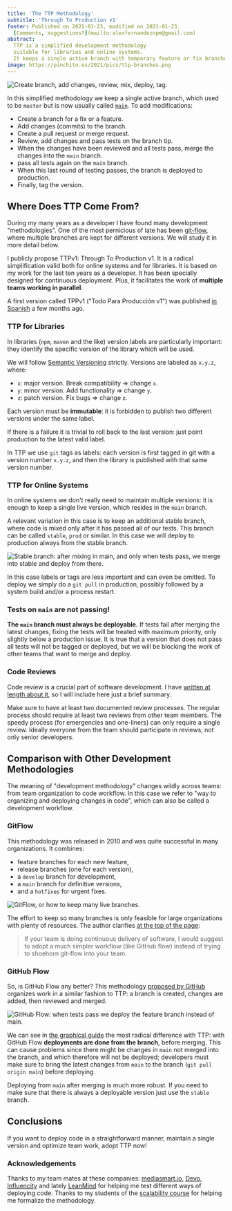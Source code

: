```yaml
---
title: 'The TTP Methodology'
subtitle: 'Through To Production v1'
footer: Published on 2021-01-23, modified on 2021-01-23.
  [Comments, suggestions?](mailto:alexfernandeznpm@gmail.com)
abstract:
  TTP is a simplified development methodology
  suitable for libraries and online systems.
  It keeps a single active branch with temporary feature or fix branches.
image: https://pinchito.es/2021/pics/ttp-branches.png
---
```


![Create branch, add changes, review, mix, deploy, tag.](pics/ttp-branches.png "Example of branch organization in TTP: a single `main` branch with multiple feature or fix branches. Source: the author.")

In this simplified methodology we keep a single active branch,
which used to be `master` but is now usually called
[`main`](https://github.com/github/renaming).
To add modifications:

* Create a branch for a fix or a feature.
* Add changes (commits) to the branch.
* Create a pull request or merge request.
* Review, add changes and pass tests on the branch tip.
* When the changes have been reviewed and all tests pass,
merge the changes into the `main` branch.
* pass all tests again on the `main` branch.
* When this last round of testing passes, the branch is deployed to production.
* Finally, tag the version.

## Where Does TTP Come From?

During my many years as a developer I have found many development "methodologies".
One of the most pernicious of late has been
[git-flow](https://nvie.com/posts/a-successful-git-branching-model/),
where multiple branches are kept for different versions.
We will study it in more detail below.

I publicly propose TTPv1:
Through To Production v1.
It is a radical simplification valid both for online systems
and for libraries.
It is based on my work for the last ten years as a developer.
It has been specially designed for continuous deployment.
Plus, it facilitates the work of **multiple teams working in parallel**.

A first version called TPPv1
("Todo Para Producción v1") was published
[in Spanish](/2020/tpp) a few months ago.

### TTP for Libraries

In libraries (`npm`, `maven` and the like) version labels are particularly important:
they identify the specific version of the library which will be used.

We will follow [Semantic Versioning](https://semver.org/) strictly.
Versions are labeled as `x.y.z`, where:

* `x`: major version. Break compatibility ⇒ change `x`.
* `y`: minor version. Add functionality ⇒ change `y`.
* `z`: patch version. Fix bugs ⇒ change `z`.

Each version must be **immutable**:
it is forbidden to publish two different versions under the same label.

If there is a failure it is trivial to roll back to the last version:
just point production to the latest valid label.

In TTP we use `git` tags as labels:
each version is first tagged in git with a version number `x.y.z`,
and then the library is published with that same version number.

### TTP for Online Systems

In online systems we don't really need to maintain multiple versions:
it is enough to keep a single live version, which resides in the `main` branch.

A relevant variation in this case is to keep an additional stable branch,
where code is mixed only after it has passed all of our tests.
This branch can be called `stable`, `prod` or similar.
In this case we will deploy to production always from the stable branch.

![Stable branch: after mixing in `main`, and only when tests pass, we merge into `stable` and deploy from there.](pics/ttp-stable.png "Example of organization with stable branch for online systems. Source: the author.")

In this case labels or tags are less important and can even be omitted.
To deploy we simply do a `git pull` in production,
possibly followed by a system build and/or a process restart.

### Tests on `main` are not passing!

**The `main` branch must always be deployable.**
If tests fail after merging the latest changes,
fixing the tests will be treated with maximum priority,
only slightly below a production issue.
It is true that a version that does not pass all tests will not be tagged or deployed,
but we will be blocking the work of other teams that want to merge and deploy.

### Code Reviews

Code review is a crucial part of software development.
I have [written at length about it](http://alexfernandez/2018/has-anyone-else-seen-your-code),
so I will include here just a brief summary.

Make sure to have at least two documented review processes.
The regular process should require at least two reviews from other team members.
The speedy process (for emergencies and one-liners)
can only require a single review.
Ideally everyone from the team should participate in reviews,
not only senior developers.

## Comparison with Other Development Methodologies

The meaning of "development methodology" changes wildly across teams:
from team organization to code workflow.
In this case we refer to "way to organizing and deploying changes in code",
which can also be called a development workflow.

### GitFlow

This methodology was released in 2010 and was quite successful in many organizations.
It combines:

* feature branches for each new feature,
* release branches (one for each version),
* a `develop` branch for development,
* a `main` branch for definitive versions,
* and a `hotfixes` for urgent fixes.

![GitFlow, or how to keep many live branches.](pics/ttp-gitflow.png "The classical GitFlow graph, with many feature branches, a few version branches, `main` and `develop` branches. Source: https://nvie.com/posts/a-successful-git-branching-model/.")

The effort to keep so many branches is only feasible for large organizations with plenty of resources.
The author clarifies [at the top of the page](https://nvie.com/posts/a-successful-git-branching-model/):

<blockquote>
 If your team is doing continuous delivery of software, I would suggest to adopt a much simpler workflow (like GitHub flow) instead of trying to shoehorn git-flow into your team.
</blockquote>

### GitHub Flow

So, is GitHub Flow any better?
This methodology
[proposed by GitHub](https://docs.github.com/en/free-pro-team@latest/github/collaborating-with-issues-and-pull-requests/github-flow)
organizes work in a similar fashion to TTP:
a branch is created, changes are added, then reviewed and merged.

![GitHub Flow: when tests pass we deploy the feature branch instead of `main`.](pics/ttp-github-flow.png "Process with GitHub Flow: create branch, add changes, review, test, deploy _and then_ merge. Source: https://guides.github.com/introduction/flow/.")

We can see in
[the graphical guide](https://guides.github.com/introduction/flow/)
the most radical difference with TTP:
with GitHub Flow **deployments are done from the branch**,
before merging.
This can cause problems since there might be changes in `main` not merged into the branch,
and which therefore will not be deployed;
developers must make sure to bring the latest changes from `main` to the branch
(`git pull origin main`)
before deploying.

Deploying from `main` after merging is much more robust.
If you need to make sure that there is always a deployable version
just use the `stable` branch.

## Conclusions

If you want to deploy code in a straightforward manner,
maintain a single version and optimize team work,
adopt TTP now!

### Acknowledgements

Thanks to my team mates at these companies:
[mediasmart.io](https://mediasmart.io/),
[Devo](https://www.devo.com/),
[Influencity](https://influencity.com/)
and lately [LeanMind](https://leanmind.es/)
for helping me test different ways of deploying code.
Thanks to my students of the
[scalability course](/2020/curso-escalabilidad)
for helping me formalize the methodology.

